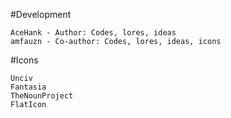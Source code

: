 #Development

    AceHank - Author: Codes, lores, ideas
    amfauzn - Co-author: Codes, lores, ideas, icons

#Icons

    Unciv
    Fantasia
    TheNounProject
    FlatIcon
